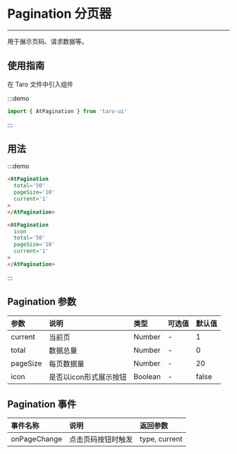 # Pagination 分页器

---

用于展示页码、请求数据等。

## 使用指南

在 Taro 文件中引入组件

:::demo
```js
import { AtPagination } from 'taro-ui'
```
:::

## 用法

:::demo
```html
<AtPagination 
  total='50' 
  pageSize='10' 
  current='1'
>
</AtPagination>

<AtPagination 
  icon 
  total='50' 
  pageSize='10' 
  current='1'
>
</AtPagination>
```
:::

## Pagination 参数

| 参数     | 说明                   | 类型    | 可选值 | 默认值 |
|:---------|:-----------------------|:--------|:-------|:-------|
| current  | 当前页                 | Number  | -      | 1      |
| total    | 数据总量               | Number  | -      | 0      |
| pageSize | 每页数据量             | Number  | -      | 20     |
| icon     | 是否以icon形式展示按钮 | Boolean | -      | false  |

## Pagination 事件

| 事件名称     | 说明               | 返回参数      |
|:-------------|:-------------------|:--------------|
| onPageChange | 点击页码按钮时触发 | type, current |
